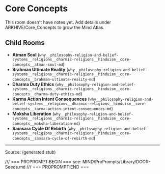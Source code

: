 # Core Concepts

This room doesn't have notes yet. Add details under ARKHIVE/Core_Concepts to grow the Mind Atlas.

## Child Rooms
- **Atman Soul** (`why__philosophy-religion-and-belief-systems__religions__dharmic-religions__hinduism__core-concepts__atman-soul-md`)
- **Brahman Ultimate Reality** (`why__philosophy-religion-and-belief-systems__religions__dharmic-religions__hinduism__core-concepts__brahman-ultimate-reality-md`)
- **Dharma Duty Ethics** (`why__philosophy-religion-and-belief-systems__religions__dharmic-religions__hinduism__core-concepts__dharma-duty-ethics-md`)
- **Karma Action Intent Consequences** (`why__philosophy-religion-and-belief-systems__religions__dharmic-religions__hinduism__core-concepts__karma-action-intent-consequences-md`)
- **Moksha Liberation** (`why__philosophy-religion-and-belief-systems__religions__dharmic-religions__hinduism__core-concepts__moksha-liberation-md`)
- **Samsara Cycle Of Rebirth** (`why__philosophy-religion-and-belief-systems__religions__dharmic-religions__hinduism__core-concepts__samsara-cycle-of-rebirth-md`)

---
Source: (generated stub)

/// === PROPROMPT:BEGIN ===
see: MIND/ProPrompts/Library/DOOR-Seeds.md
/// === PROPROMPT:END ===

